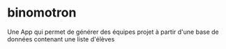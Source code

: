 # binomotron
Une App qui permet de générer des équipes projet à partir d'une base de données contenant une liste d'élèves
